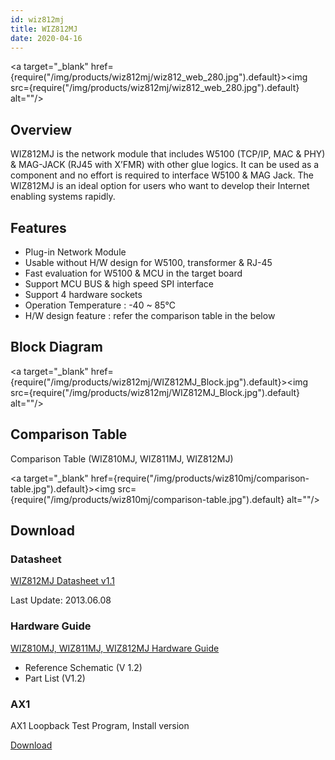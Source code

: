 ```yaml
---
id: wiz812mj
title: WIZ812MJ
date: 2020-04-16
---
```


<a target="_blank" href={require("/img/products/wiz812mj/wiz812_web_280.jpg").default}><img src={require("/img/products/wiz812mj/wiz812_web_280.jpg").default} alt=""/></a>

## Overview

WIZ812MJ is the network module that includes W5100 (TCP/IP, MAC & PHY) & MAG-JACK (RJ45 with X’FMR) with other glue logics. It can be used as a component and no effort is required to interface W5100 & MAG Jack. The WIZ812MJ is an ideal option for users who want to develop their Internet enabling systems rapidly.

## Features

- Plug-in Network Module
- Usable without H/W design for W5100, transformer & RJ-45
- Fast evaluation for W5100 & MCU in the target board
- Support MCU BUS & high speed SPI interface
- Support 4 hardware sockets
- Operation Temperature : -40 ~ 85℃
- H/W design feature : refer the comparison table in the below

## Block Diagram

<a target="_blank" href={require("/img/products/wiz812mj/WIZ812MJ_Block.jpg").default}><img src={require("/img/products/wiz812mj/WIZ812MJ_Block.jpg").default} alt=""/></a>

## Comparison Table

Comparison Table (WIZ810MJ, WIZ811MJ, WIZ812MJ)

<a target="_blank" href={require("/img/products/wiz810mj/comparison-table.jpg").default}><img src={require("/img/products/wiz810mj/comparison-table.jpg").default} alt=""/></a>

## Download

### Datasheet

<a href="/img/products/wiz812mj/WIZ812MJ_DS_V120E.pdf" target="_blank">WIZ812MJ Datasheet v1.1</a>

Last Update: 2013.06.08

### Hardware Guide

<a href="/img/products/wiz810mj/WIZ8xx_MJ_Hardware.zip" target="_blank">WIZ810MJ, WIZ811MJ, WIZ812MJ Hardware Guide</a>

- Reference Schematic (V 1.2)
- Part List (V1.2)

### AX1

AX1 Loopback Test Program, Install version

<a href="/img/products/wiz820io/AX1.zip" target="_blank">Download</a>

